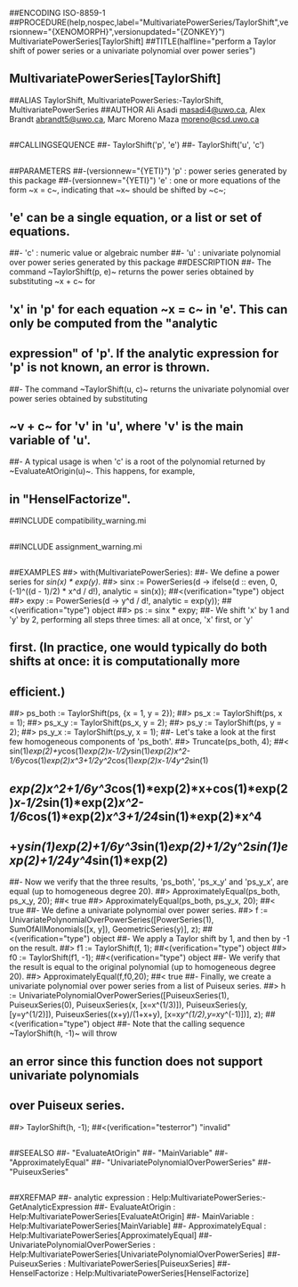 ##ENCODING ISO-8859-1
##PROCEDURE(help,nospec,label="MultivariatePowerSeries/TaylorShift",versionnew="{XENOMORPH}",versionupdated="{ZONKEY}") MultivariatePowerSeries[TaylorShift]
##TITLE(halfline="perform a Taylor shift of power series or a univariate polynomial over power series")
##    MultivariatePowerSeries[TaylorShift]
##ALIAS TaylorShift, MultivariatePowerSeries:-TaylorShift, MultivariatePowerSeries
##AUTHOR Ali Asadi masadi4@uwo.ca, Alex Brandt abrandt5@uwo.ca, Marc Moreno Maza moreno@csd.uwo.ca
##
##CALLINGSEQUENCE
##- TaylorShift('p', 'e')
##- TaylorShift('u', 'c')
##
##PARAMETERS
##-(versionnew="{YETI}") 'p' : power series generated by this package
##-(versionnew="{YETI}") 'e' : one or more equations of the form ~x = c~, indicating that ~x~ should be shifted by ~c~;
##        'e' can be a single equation, or a list or set of equations.
##- 'c' : numeric value or algebraic number
##- 'u' : univariate polynomial over power series generated by this package
##DESCRIPTION
##- The command ~TaylorShift(p, e)~ returns the power series obtained by substituting ~x + c~ for
##  'x' in 'p' for each equation ~x = c~ in 'e'. This can only be computed from the "analytic
##  expression" of 'p'. If the analytic expression for 'p' is not known, an error is thrown.
##- The command ~TaylorShift(u, c)~ returns the univariate polynomial over power series obtained by substituting
##   ~v + c~ for 'v' in 'u', where 'v' is the main variable of 'u'.
##- A typical usage is when 'c' is a root of the polynomial returned by ~EvaluateAtOrigin(u)~. This happens, for example,
##  in "HenselFactorize".
##INCLUDE compatibility_warning.mi
##
##INCLUDE assignment_warning.mi
##
##EXAMPLES
##> with(MultivariatePowerSeries):
##- We define a power series for _sin(x) * exp(y)_.
##> sinx := PowerSeries(d -> ifelse(d :: even, 0, (-1)^((d - 1)/2) * x^d / d!), analytic = sin(x));
##<(verification="type") object
##> expy := PowerSeries(d -> y^d / d!, analytic = exp(y));
##<(verification="type") object
##> ps := sinx * expy;
##- We shift 'x' by 1 and 'y' by 2, performing all steps three times: all at once, 'x' first, or 'y'
##  first. (In practice, one would typically do both shifts at once: it is computationally more
##  efficient.)
##> ps_both := TaylorShift(ps, {x = 1, y = 2});
##> ps_x := TaylorShift(ps, x = 1);
##> ps_x_y := TaylorShift(ps_x, y = 2);
##> ps_y := TaylorShift(ps, y = 2);
##> ps_y_x := TaylorShift(ps_y, x = 1);
##- Let's take a look at the first few homogeneous components of 'ps_both'.
##> Truncate(ps_both, 4);
##< sin(1)*exp(2)+y*cos(1)*exp(2)*x-1/2*y*sin(1)*exp(2)*x^2-1/6*y*cos(1)*exp(2)*x^3+1/2*y^2*cos(1)*exp(2)*x-1/4*y^2*sin(1)
##  *exp(2)*x^2+1/6*y^3*cos(1)*exp(2)*x+cos(1)*exp(2)*x-1/2*sin(1)*exp(2)*x^2-1/6*cos(1)*exp(2)*x^3+1/24*sin(1)*exp(2)*x^4
##  +y*sin(1)*exp(2)+1/6*y^3*sin(1)*exp(2)+1/2*y^2*sin(1)*exp(2)+1/24*y^4*sin(1)*exp(2)
##- Now we verify that the three results, 'ps_both', 'ps_x_y' and 'ps_y_x', are equal (up to homogeneous degree 20).
##> ApproximatelyEqual(ps_both, ps_x_y, 20);
##< true
##> ApproximatelyEqual(ps_both, ps_y_x, 20);
##< true
##- We define a univariate polynomial over power series.
##> f := UnivariatePolynomialOverPowerSeries([PowerSeries(1), SumOfAllMonomials([x, y]), GeometricSeries(y)], z);
##<(verification="type") object
##- We apply a Taylor shift by 1, and then by -1 on the result.
##> f1 := TaylorShift(f, 1);
##<(verification="type") object
##> f0 := TaylorShift(f1, -1);
##<(verification="type") object
##- We verify that the result is equal to the original polynomial (up to homogeneous degree 20).
##> ApproximatelyEqual(f,f0,20);
##< true
##- Finally, we create a univariate polynomial over power series from a list of Puiseux series.
##> h := UnivariatePolynomialOverPowerSeries([PuiseuxSeries(1), PuiseuxSeries(0), PuiseuxSeries(x, [x=x^(1/3)]), PuiseuxSeries(y, [y=y^(1/2)]), PuiseuxSeries((x+y)/(1+x+y), [x=x*y^(1/2),y=x*y^(-1)])], z);
##<(verification="type") object
##- Note that the calling sequence ~TaylorShift(h, -1)~ will throw 
## 	an error since this function does not support univariate polynomials
##	over Puiseux series.
##> TaylorShift(h, -1);
##<(verification="testerror") "invalid"
##
##SEEALSO
##- "EvaluateAtOrigin"
##- "MainVariable"
##- "ApproximatelyEqual"
##- "UnivariatePolynomialOverPowerSeries"
##- "PuiseuxSeries"
##
##XREFMAP
##- analytic expression : Help:MultivariatePowerSeries:-GetAnalyticExpression
##- EvaluateAtOrigin : Help:MultivariatePowerSeries[EvaluateAtOrigin]
##- MainVariable : Help:MultivariatePowerSeries[MainVariable]
##- ApproximatelyEqual : Help:MultivariatePowerSeries[ApproximatelyEqual]
##- UnivariatePolynomialOverPowerSeries : Help:MultivariatePowerSeries[UnivariatePolynomialOverPowerSeries]
##- PuiseuxSeries : MultivariatePowerSeries[PuiseuxSeries]
##- HenselFactorize : Help:MultivariatePowerSeries[HenselFactorize]
